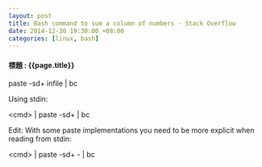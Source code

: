 ```yaml
---
layout: post
title: Bash command to sum a column of numbers - Stack Overflow
date: 2014-12-30 19:30:00 +08:00
categories: [linux, bash]
---
```

#### 標題 : {{page.title}} ####

paste -sd+ infile | bc 

Using stdin: 

\<cmd\> | paste -sd+ | bc

Edit: With some paste implementations you need to be more explicit when reading from stdin: 

\<cmd\> | paste -sd+ - | bc
